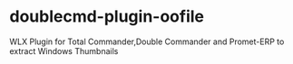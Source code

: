 # doublecmd-plugin-oofile
WLX Plugin for Total Commander,Double Commander and Promet-ERP to extract Windows Thumbnails

